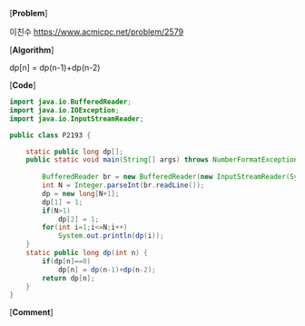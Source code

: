 [**Problem**]

이친수 https://www.acmicpc.net/problem/2579

[**Algorithm**]

dp[n] = dp(n-1)+dp(n-2)

[**Code**]

```java
import java.io.BufferedReader;
import java.io.IOException;
import java.io.InputStreamReader;

public class P2193 {

	static public long dp[];
	public static void main(String[] args) throws NumberFormatException, IOException {
		
		BufferedReader br = new BufferedReader(new InputStreamReader(System.in));	
		int N = Integer.parseInt(br.readLine()); 
		dp = new long[N+1];
		dp[1] = 1;
		if(N>1)
			dp[2] = 1;
		for(int i=1;i<=N;i++)
			System.out.println(dp(i));
	}
	static public long dp(int n) {
		if(dp[n]==0)
			dp[n] = dp(n-1)+dp(n-2);
		return dp[n];
	}
}
```
[**Comment**]
